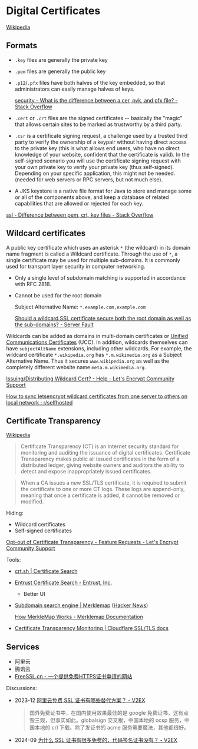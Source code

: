 # Digital Certificates
[Wikipedia](https://en.wikipedia.org/wiki/Public_key_certificate)

## Formats
- `.key` files are generally the private key
- `.pem` files are generally the public key
- `.p12`/`.pfx` files have both halves of the key embedded, so that administrators can easily manage halves of keys.

  [security - What is the difference between a cer, pvk, and pfx file? - Stack Overflow](https://stackoverflow.com/questions/2292495/what-is-the-difference-between-a-cer-pvk-and-pfx-file?rq=3)

- `.cert` or `.crt` files are the signed certificates -- basically the "magic" that allows certain sites to be marked as trustworthy by a third party.
- `.csr` is a certificate signing request, a challenge used by a trusted third party to verify the ownership of a keypair without having direct access to the private key (this is what allows end users, who have no direct knowledge of your website, confident that the certificate is valid). In the self-signed scenario you will use the certificate signing request with your own private key to verify your private key (thus self-signed). Depending on your specific application, this might not be needed. (needed for web servers or RPC servers, but not much else).
- A JKS keystore is a native file format for Java to store and manage some or all of the components above, and keep a database of related capabilities that are allowed or rejected for each key.

[ssl - Difference between pem, crt, key files - Stack Overflow](https://stackoverflow.com/questions/63195304/difference-between-pem-crt-key-files)

## Wildcard certificates
A public key certificate which uses an asterisk `*` (the wildcard) in its domain name fragment is called a Wildcard certificate. Through the use of `*`, a single certificate may be used for multiple sub-domains. It is commonly used for transport layer security in computer networking.

- Only a single level of subdomain matching is supported in accordance with RFC 2818.
- Cannot be used for the root domain

  Subject Alternative Name: `*.example.com,example.com`

  [Should a wildcard SSL certificate secure both the root domain as well as the sub-domains? - Server Fault](https://serverfault.com/questions/310530/should-a-wildcard-ssl-certificate-secure-both-the-root-domain-as-well-as-the-sub)

Wildcards can be added as domains in multi-domain certificates or [Unified Communications Certificates](https://en.wikipedia.org/wiki/Unified_Communications_Certificate "Unified Communications Certificate") (UCC). In addition, wildcards themselves can have `subjectAltName` extensions, including other wildcards. For example, the wildcard certificate `*.wikipedia.org` has `*.m.wikimedia.org` as a Subject Alternative Name. Thus it secures `www.wikipedia.org` as well as the completely different website name `meta.m.wikimedia.org`.

[Issuing/Distributing Wildcard Cert? - Help - Let's Encrypt Community Support](https://community.letsencrypt.org/t/issuing-distributing-wildcard-cert/132244)

[How to sync letsencrypt wildcard certificates from one server to others on local network : r/selfhosted](https://www.reddit.com/r/selfhosted/comments/137psu9/how_to_sync_letsencrypt_wildcard_certificates/)

## Certificate Transparency
[Wikipedia](https://community.letsencrypt.org/t/opt-out-of-certificate-transparency/58046)

> Certificate Transparency (CT) is an Internet security standard for monitoring and auditing the issuance of digital certificates. Certificate Transparency makes public all issued certificates in the form of a distributed ledger, giving website owners and auditors the ability to detect and expose inappropriately issued certificates.

> When a CA issues a new SSL/TLS certificate, it is required to submit the certificate to one or more CT logs. These logs are append-only, meaning that once a certificate is added, it cannot be removed or modified.

Hiding:
- Wildcard certificates
- Self-signed certificates

[Opt-out of Certificate Transparency - Feature Requests - Let's Encrypt Community Support](https://community.letsencrypt.org/t/opt-out-of-certificate-transparency/58046)

Tools:
- [crt.sh | Certificate Search](https://crt.sh/)
- [Entrust Certificate Search - Entrust, Inc.](https://ui.ctsearch.entrust.com/ui/ctsearchui)
  - Better UI
- [Subdomain search engine | Merklemap](https://www.merklemap.com/) ([Hacker News](https://news.ycombinator.com/item?id=41476383))
  
  [How MerkleMap Works - Merklemap Documentation](https://www.merklemap.com/documentation/how-it-works)
- [Certificate Transparency Monitoring | Cloudflare SSL/TLS docs](https://developers.cloudflare.com/ssl/edge-certificates/additional-options/certificate-transparency-monitoring/)

## Services
- 阿里云
- 腾讯云
- [FreeSSL.cn - 一个提供免费HTTPS证书申请的网站](https://freessl.cn/)

Discussions:
- 2023-12 [阿里云免费 SSL 证书有哪些替代方案？ - V2EX](https://v2ex.com/t/999627)

  > 国外免费证书中，在国内使用效果最佳的是 google 免费证书，这有点毁三观，但事实如此。globalsign 交叉根，中国本地的 ocsp 服务，中国本地的 crl 下载。除了发证书的 acme 服务需要魔法，其他都很好。

- 2024-09 [为什么 SSL 证书有很多免费的，代码签名证书没有？ - V2EX](https://www.v2ex.com/t/1075481#reply6)